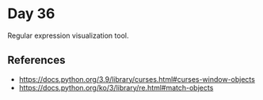 # Day 36

Regular expression visualization tool.

## References

* https://docs.python.org/3.9/library/curses.html#curses-window-objects
* https://docs.python.org/ko/3/library/re.html#match-objects

